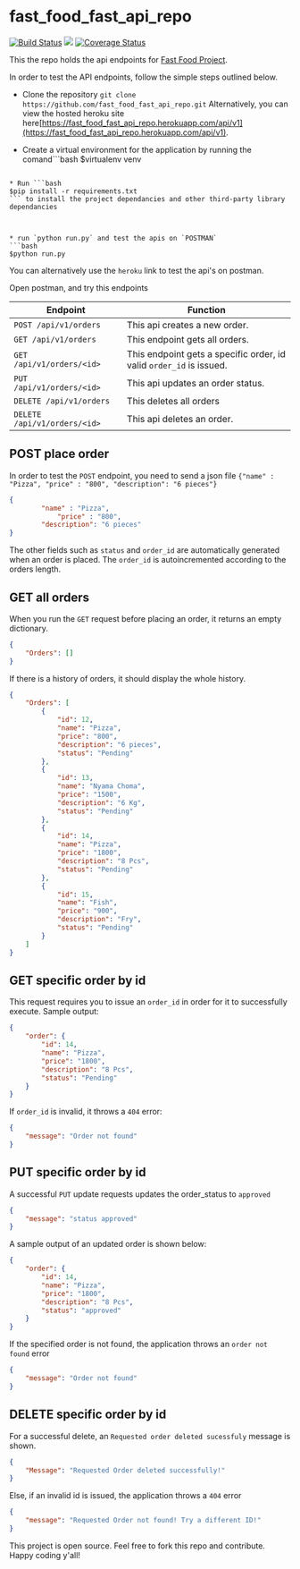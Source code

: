 # fast_food_fast_api_repo
[![Build Status](https://travis-ci.org/vincentmuriuki/fast_food_fast_api_repo.svg?branch=develop)](https://travis-ci.org/vincentmuriuki/fast_food_fast_api_repo)   <a href="https://codeclimate.com/github/vincentmuriuki/fast_food_fast_api_repo/maintainability"><img src="https://api.codeclimate.com/v1/badges/7738f429b7d55cf0dc91/maintainability" /></a>   [![Coverage Status](https://coveralls.io/repos/github/vincentmuriuki/fast_food_fast_api_repo/badge.svg?branch=ch-add-coveralls-160649712)](https://coveralls.io/github/vincentmuriuki/fast_food_fast_api_repo?branch=ch-add-coveralls-160649712)

This the repo holds the api endpoints for [Fast Food Project](https://github.com/fast_food_fast_api_repo.git). 

In order to test the API endpoints, follow the simple steps outlined below.

* Clone the repository `git clone https://github.com/fast_food_fast_api_repo.git`
Alternatively, you can view the hosted heroku site here[https://fast_food_fast_api_repo.herokuapp.com/api/v1](https://fast_food_fast_api_repo.herokuapp.com/api/v1).

* Create a virtual environment for the application by running the comand```bash
$virtualenv venv
```

* Run ```bash
$pip install -r requirements.txt
``` to install the project dependancies and other third-party library dependancies



* run `python run.py` and test the apis on `POSTMAN` 
```bash
$python run.py
```

You can alternatively use the `heroku` link to test the api's on postman.

Open postman, and try this endpoints

|Endpoint|Function|
|--------|--------|
| `POST /api/v1/orders`|This api creates a new order.
| `GET /api/v1/orders`|This endpoint gets all orders. 
| `GET /api/v1/orders/<id>`|This endpoint gets a specific order, id valid `order_id` is issued.
| `PUT /api/v1/orders/<id>`|This api updates an order status.
| `DELETE /api/v1/orders`|This deletes all orders 
| `DELETE /api/v1/orders/<id>`|This api deletes an order.


## POST place order

In order to test the `POST` endpoint, you need to send a json file `{"name" : "Pizza", "price" : "800", "description": "6 pieces"}`

```json
{
        "name" : "Pizza",
            "price" : "800",
        "description": "6 pieces"
}
```

The other fields such as `status` and `order_id` are automatically generated when an order is placed. The `order_id` is autoincremented according to the orders length.


## GET all orders

When you run the `GET` request before placing an order, it returns an empty dictionary.
```json
{
    "Orders": []
}
```
If there is a history of orders, it should display the whole history.
```json
{
    "Orders": [
        {
            "id": 12,
            "name": "Pizza",
            "price": "800",
            "description": "6 pieces",
            "status": "Pending"
        },
        {
            "id": 13,
            "name": "Nyama Choma",
            "price": "1500",
            "description": "6 Kg",
            "status": "Pending"
        },
        {
            "id": 14,
            "name": "Pizza",
            "price": "1800",
            "description": "8 Pcs",
            "status": "Pending"
        },
        {
            "id": 15,
            "name": "Fish",
            "price": "900",
            "description": "Fry",
            "status": "Pending"
        }
    ]
}
```

## GET specific order by id

This request requires you to issue an `order_id` in order for it to successfully execute. 
Sample output:
```json
{
    "order": {
        "id": 14,
        "name": "Pizza",
        "price": "1800",
        "description": "8 Pcs",
        "status": "Pending"
    }
}
```
If `order_id` is invalid, it throws a `404` error: 
```json
{
    "message": "Order not found"
}
```
## PUT specific order by id
A successful `PUT` update requests updates the order_status to `approved`
```json
{
    "message": "status approved"
}
```

A sample output of an updated order is shown below:
```json
{
    "order": {
        "id": 14,
        "name": "Pizza",
        "price": "1800",
        "description": "8 Pcs",
        "status": "approved"
    }
}
```
If the specified order is not found, the application throws an `order not found` error
```json
{
    "message": "Order not found"
}
```
## DELETE specific order by id

For a successful delete, an `Requested order deleted sucessfuly` message is shown.
```json
{
    "Message": "Requested Order deleted successfully!"
}
```

Else, if an invalid id is issued, the application throws a `404` error 
```json
{
    "message": "Requested Order not found! Try a different ID!"
}
```


This project is open source. Feel free to fork this repo and contribute. Happy coding y'all!